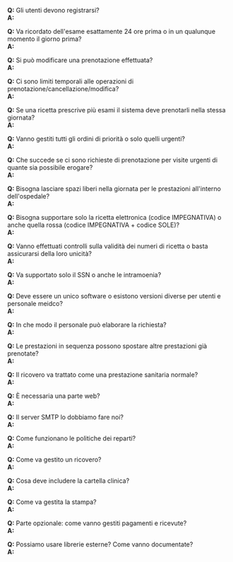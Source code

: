 __Q:__ Gli utenti devono registrarsi?  
__A:__
>

__Q:__ Va ricordato dell'esame esattamente 24 ore prima o in un qualunque momento il giorno prima?  
__A:__
> 

__Q:__ Si può modificare una prenotazione effettuata?  
__A:__ 
> 

__Q:__ Ci sono limiti temporali alle operazioni di prenotazione/cancellazione/modifica?  
__A:__ 
> 

__Q:__ Se una ricetta prescrive più esami il sistema deve prenotarli nella stessa giornata?  
__A:__ 
> 

__Q:__ Vanno gestiti tutti gli ordini di priorità o solo quelli urgenti?  
__A:__ 
> 

__Q:__ Che succede se ci sono richieste di prenotazione per visite urgenti di quante sia possibile erogare?  
__A:__
> 

__Q:__ Bisogna lasciare spazi liberi nella giornata per le prestazioni all'interno dell'ospedale?  
__A:__ 
> 

__Q:__ Bisogna supportare solo la ricetta elettronica (codice IMPEGNATIVA) o anche quella rossa (codice IMPEGNATIVA + codice SOLE)?  
__A:__
> 

__Q:__ Vanno effettuati controlli sulla validità dei numeri di ricetta o basta assicurarsi della loro unicità?  
__A:__
> 

__Q:__ Va supportato solo il SSN o anche le intramoenia?  
__A:__
> 

__Q:__ Deve essere un unico software o esistono versioni diverse per utenti e personale meidco?  
__A:__
>
 
__Q:__ In che modo il personale può elaborare la richiesta?  
__A:__
>

__Q:__ Le prestazioni in sequenza possono spostare altre prestazioni già prenotate?  
__A:__
> 

__Q:__ Il ricovero va trattato come una prestazione sanitaria normale?  
__A:__
> 

__Q:__ È necessaria una parte web?  
__A:__
>
 
__Q:__ Il server SMTP lo dobbiamo fare noi?  
__A:__
>
 
__Q:__ Come funzionano le politiche dei reparti?  
__A:__
>

__Q:__ Come va gestito un ricovero?  
__A:__
> 

__Q:__ Cosa deve includere la cartella clinica?  
__A:__
>

__Q:__ Come va gestita la stampa?  
__A:__
>

__Q:__ Parte opzionale: come vanno gestiti pagamenti e ricevute?  
__A:__
>

__Q:__ Possiamo usare librerie esterne? Come vanno documentate?  
__A:__
> 
